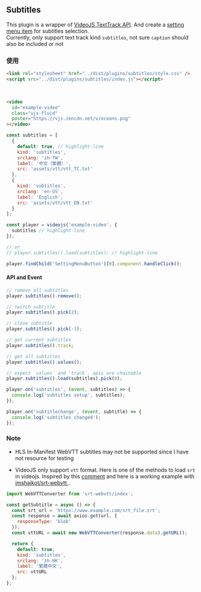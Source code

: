 ## Subtitles <!-- {docsify-ignore-all} -->

This plugin is a wrapper of [VideoJS TextTrack API](https://docs.videojs.com/docs/guides/text-tracks.html).
And create a [setting menu item](../features/setting-menu.md) for subtitles selection. <br>
Currently, only support text track kind `subtitles`, not sure `caption` should also be included or not

### 使用

```html inject keep
<link rel="stylesheet" href="../dist/plugins/subtitles/style.css" />
<script src="../dist/plugins/subtitles/index.js"></script>
```

<br />

```html inject
<video
  id="example-video"
  class="vjs-fluid"
  poster="https://vjs.zencdn.net/v/oceans.png"
></video>
```

```js run
const subtitles = [
  {
    default: true, // highlight-line
    kind: 'subtitles',
    srclang: 'zh-TW',
    label: '中文（繁體）',
    src: 'assets/vtt/vtt_TC.txt'
  },
  {
    kind: 'subtitles',
    srclang: 'en-US',
    label: 'English',
    src: 'assets/vtt/vtt_EN.txt'
  }
];

const player = videojs('example-video', {
  subtitles // highlight-line
});

// or
// player.subtitles().load(subtitles); // highlight-line

player.findChild('SettingMenuButton')[0].component.handleClick();
```

#### API and Event

```js
// remove all subtitles
player.subtitles().remove();

// switch subtitle
player.subtitles().pick(2);

// close subtitle
player.subtitles().pick(-1);

// get current subtitles
player.subtitles().track;

// get all subtitles
player.subtitles().values();

// expect `values` and `track`, apis are chainable
player.subtitles().load(subtitles).pick(0);

player.on('subtitles', (event, subtitles) => {
  console.log('subtitles setup', subtitles);
});

player.on('subtitlechange', (event, subtitle) => {
  console.log('subtitles changed');
});
```

### Note

- HLS In-Manifest WebVTT subtitles may not be supported since I have not resource for testing

- VideoJS only support `vtt` format. Here is one of the methods to load `srt` in videojs. Inspired by this [comment](https://github.com/videojs/video.js/issues/4822#issuecomment-351939054) and here is a working example with [imshaikot/srt-webvtt
  ](https://github.com/imshaikot/srt-webvtt).

```js
import WebVTTConverter from 'srt-webvtt/index';

const getSubtitle = async () => {
  const srt_url = 'https://www.example.com/srt_file.srt';
  const response = await axios.get(url, {
    responseType: 'blob'
  });
  const vttURL = await new WebVTTConverter(response.data).getURL();

  return {
    default: true,
    kind: 'subtitles',
    srclang: 'zh-HK',
    label: '繁體中文',
    src: vttURL
  };
};
```
